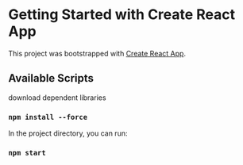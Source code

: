 # Getting Started with Create React App

This project was bootstrapped with [Create React App](https://github.com/facebook/create-react-app).

## Available Scripts

download dependent libraries

### `npm install --force`

In the project directory, you can run:

### `npm start`
